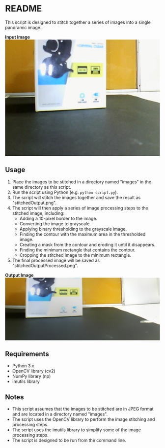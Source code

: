 README
======

This script is designed to stitch together a series of images into a single panoramic image.

**Input Image**
![Input Image](images\WIN_20240604_12_26_55_Pro.jpg)

Usage
-----

1. Place the images to be stitched in a directory named "images" in the same directory as this script.
2. Run the script using Python (e.g. `python script.py`).
3. The script will stitch the images together and save the result as "stitchedOutput.png".
4. The script will then apply a series of image processing steps to the stitched image, including:
   - Adding a 10-pixel border to the image.
   - Converting the image to grayscale.
   - Applying binary thresholding to the grayscale image.
   - Finding the contour with the maximum area in the thresholded image.
   - Creating a mask from the contour and eroding it until it disappears.
   - Finding the minimum rectangle that contains the contour.
   - Cropping the stitched image to the minimum rectangle.
5. The final processed image will be saved as "stitchedOutputProcessed.png".

**Output Image**
![Output Image](stitchedOutputProcessed.png)

Requirements
------------

* Python 3.x
* OpenCV library (cv2)
* NumPy library (np)
* imutils library

Notes
-----

* This script assumes that the images to be stitched are in JPEG format and are located in a directory named "images".
* The script uses the OpenCV library to perform the image stitching and processing steps.
* The script uses the imutils library to simplify some of the image processing steps.
* The script is designed to be run from the command line.